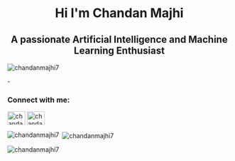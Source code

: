 
<h1 align="center">Hi I'm Chandan Majhi</h1>
<h2 align="center">A passionate Artificial Intelligence and Machine Learning Enthusiast</h2>

<p align="left"> <img src="https://komarev.com/ghpvc/?username=chandanmajhi7&label=Profile%20views&color=0e75b6&style=flat" alt="chandanmajhi7" /> </p>
- <h3 align="left">Connect with me:</h3>
<p align="left">
<a href="https://twitter.com/chandan_majhi_7" target="blank"><img align="center" src="https://cdn.worldvectorlogo.com/logos/twitter-3.svg" alt="chandan_majhi_7" height="30" width="40" /></a>
<a href="https://linkedin.com/in/chandan-majhi-8a45b9222/" target="blank"><img align="center" src="https://cdn.worldvectorlogo.com/logos/linkedin-icon-3.svg" alt="chandanmajhi" height="30" width="40" /></a>
</p>

<p><img align="left" src="https://github-readme-stats.vercel.app/api/top-langs?username=chandanmajhi7&show_icons=true&locale=en&layout=compact" alt="chandanmajhi7" /></p>

<p>&nbsp;<img align="center" src="https://github-readme-stats.vercel.app/api?username=chandanmajhi7&show_icons=true&locale=en" alt="chandanmajhi7" /></p>

<p><img align="center" src="https://github-readme-streak-stats.herokuapp.com/?user=chandanmajhi7&" alt="chandanmajhi7" /></p>
